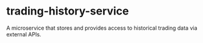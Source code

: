 # trading-history-service
A microservice that stores and provides access to historical trading data via external APIs.
